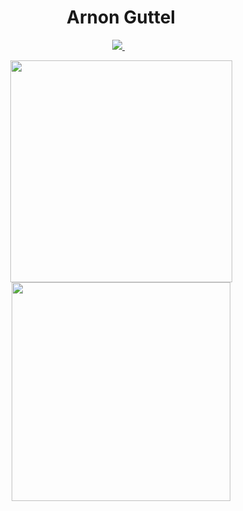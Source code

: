 <h1 align='center'>
  Arnon Guttel
</h1>

<p align='center'>
  
  <a href="https://www.linkedin.com/in/arnon-guttel/">
    <img src="https://img.shields.io/badge/linkedin-%230077B5.svg?&style=for-the-badge&logo=linkedin&logoColor=white" />
  </a>&nbsp;&nbsp;
  
</p>

<p align='center'>
  <a href="#"><img src="https://github-readme-stats.vercel.app/api?username=ArnonGuttel&show_icons=true&count_private=true&theme=dracula" width="355"></a>
  <a href="#"><img src="https://github-readme-stats.vercel.app/api/top-langs/?username=ArnonGuttel&layout=compact&title_color=F56B92&text_color=e7e7e7&icon_color=007bff&bg_color=282A36" width="350"></a>
</p>

<!---
ArnonGuttel/ArnonGuttel is a ✨ special ✨ repository because its `README.md` (this file) appears on your GitHub profile.
You can click the Preview link to take a look at your changes.
--->
